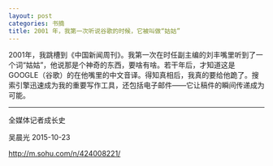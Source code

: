 ```yaml
---
layout: post
categories: 书摘
title: 2001 年，我第一次听说谷歌的时候，它被叫做“姑姑”
---
```


2001年，我跳槽到《中国新闻周刊》。我第一次在时任副主编的刘丰嘴里听到了一个词“姑姑”，他说那是个神奇的东西，要啥有啥。若干年后，才知道这是GOOGLE（谷歌）的在他嘴里的中文音译。得知真相后，我真的要给他跪了。搜索引擎迅速成为我的重要写作工具，还包括电子邮件——它让稿件的瞬间传递成为可能。

---

全媒体记者成长史

吴晨光 2015-10-23

http://m.sohu.com/n/424008221/